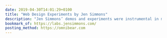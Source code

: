 ```yaml
---
date: 2019-04-30T14:01:29+0100
title: "Web Design Experiments by Jen Simmons"
description: "Jen Simmons’ demos and experiments were instrumental in my learning CSS Grid, and even if you already know your way around the spec blindfolded, I guarantee you’ll find something new and interesting here!"
bookmark_of: https://labs.jensimmons.com/
posting_method: https://omnibear.com
---
```

